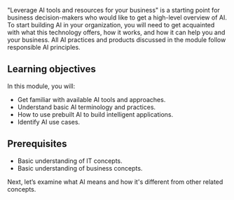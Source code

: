 "Leverage AI tools and resources for your business" is a starting point for business decision-makers who would like to get a high-level overview of AI. To start building AI in your organization, you will need to get acquainted with what this technology offers, how it works, and how it can help you and your business. All AI practices and products discussed in the module follow responsible AI principles. 

## Learning objectives
In this module, you will:

* Get familiar with available AI tools and approaches.
* Understand basic AI terminology and practices.
* How to use prebuilt AI to build intelligent applications.
* Identify AI use cases.

## Prerequisites
* Basic understanding of IT concepts.
* Basic understanding of business concepts.

Next, let’s examine what AI means and how it's different from other related concepts.